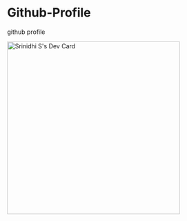 # Github-Profile
github profile


<a href="https://app.daily.dev/srinidhis1992de"><img src="https://api.daily.dev/devcards/7f115a1b36c04a8a9dc7237be4b7e764.png?r=m7d" width="400" alt="Srinidhi S's Dev Card"/></a>

